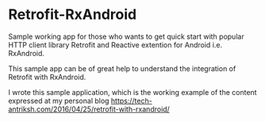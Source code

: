 # Retrofit-RxAndroid
Sample working app for those who wants to get quick start with popular HTTP client library Retrofit and Reactive extention for Android i.e. RxAndroid.

This sample app can be of great help to understand the integration of Retrofit with RxAndroid.

I wrote this sample application, which is the working example of the content expressed at my personal blog https://tech-antriksh.com/2016/04/25/retrofit-with-rxandroid/

